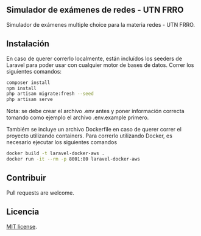 ## Simulador de exámenes de redes - UTN FRRO

Simulador de exámenes multiple choice para la materia redes - UTN FRRO.

## Instalación

En caso de querer correrlo localmente, están incluídos los seeders de Laravel para poder usar con cualquier motor de bases de datos. Correr los siguientes comandos:

```bash
composer install
npm install
php artisan migrate:fresh --seed
php artisan serve
```

Nota: se debe crear el archivo .env antes y poner información correcta tomando como ejemplo el archivo .env.example primero.

Tambiém se incluye un archivo Dockerfile en caso de querer correr el proyecto utilizando containers. Para correrlo utilizando Docker, es necesario ejecutar los siguientes comandos

```bash
docker build -t laravel-docker-aws .
docker run -it --rm -p 8001:80 laravel-docker-aws
```

## Contribuir
Pull requests are welcome.

## Licencia

[MIT license](https://opensource.org/licenses/MIT).
